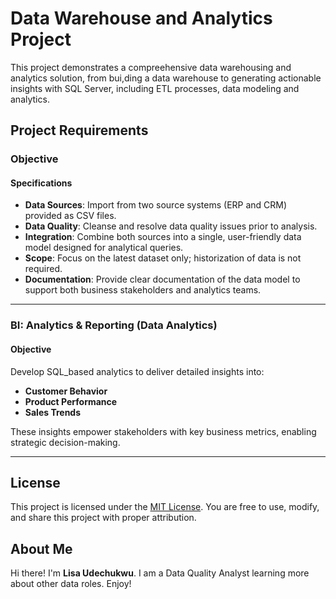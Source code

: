 # Data Warehouse and Analytics Project
This project demonstrates a compreehensive data warehousing and analytics solution, from bui,ding a data warehouse to generating actionable insights with SQL Server, including ETL processes, data modeling and analytics.

## Project Requirements

### Objective

#### Specifications
- **Data Sources**: Import from two source systems (ERP and CRM) provided as CSV files.
- **Data Quality**: Cleanse and resolve data quality issues prior to analysis.
- **Integration**: Combine both sources into a single, user-friendly data model designed for analytical queries.
- **Scope**: Focus on the latest dataset only; historization of data is not required.
- **Documentation**: Provide clear documentation of the data model to support both business stakeholders and analytics teams.

---

### BI: Analytics & Reporting (Data Analytics)

#### Objective
Develop SQL_based analytics to deliver detailed insights into:
- **Customer Behavior**
- **Product Performance**
- **Sales Trends**

These insights empower stakeholders with key business metrics, enabling strategic decision-making.

---

## License

This project is licensed under the [MIT License](LICENSE). You are free to use, modify, and share this project with proper attribution.

## About Me

Hi there! I'm **Lisa Udechukwu**. I am a Data Quality Analyst learning more about other data roles. Enjoy! 
